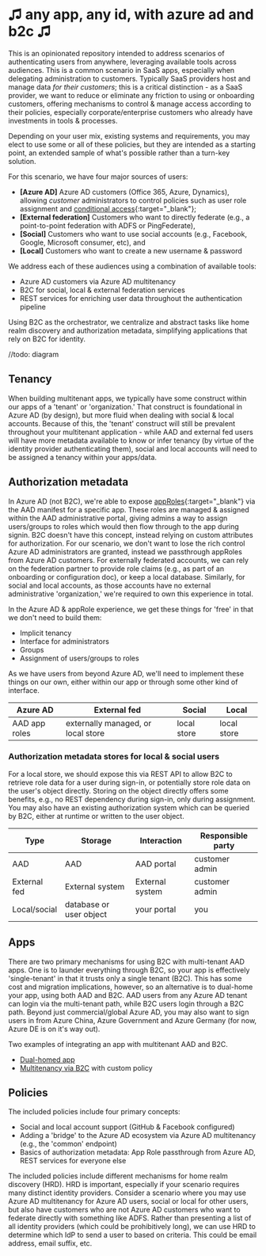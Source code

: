 # ♫ any app, any id, with azure ad and b2c ♫

This is an opinionated repository intended to address scenarios of authenticating users from anywhere, leveraging available tools across audiences. This is a common scenario in SaaS apps, especially when delegating administration to customers. Typically SaaS providers host and manage data _for their customers_; this is a critical distinction - as a SaaS provider, we want to reduce or eliminate any friction to using or onboarding customers, offering mechanisms to control & manage access according to their policies, especially corporate/enterprise customers who already have investments in tools & processes.

Depending on your user mix, existing systems and requirements, you may elect to use some or all of these policies, but they are intended as a starting point, an extended sample of what's possible rather than a turn-key solution.

For this scenario, we have four major sources of users:

- **[Azure AD]** Azure AD customers (Office 365, Azure, Dynamics), allowing _customer_ administrators to control policies such as user role assignment and [conditional access](https://docs.microsoft.com/en-us/azure/active-directory/conditional-access/overview){:target="_blank"};
- **[External federation]** Customers who want to directly federate (e.g., a point-to-point federation with ADFS or PingFederate),
- **[Social]** Customers who want to use social accounts (e.g., Facebook, Google, Microsoft consumer, etc), and
- **[Local]** Customers who want to create a new username & password

We address each of these audiences using a combination of available tools:

- Azure AD customers via Azure AD multitenancy
- B2C for social, local & external federation services
- REST services for enriching user data throughout the authentication pipeline

Using B2C as the orchestrator, we centralize and abstract tasks like home realm discovery and authorization metadata, simplifying applications that rely on B2C for identity.

//todo: diagram

## Tenancy

When building multitenant apps, we typically have some construct within our apps of a 'tenant' or 'organization.' That construct is foundational in Azure AD (by design), but more fluid when dealing with social & local accounts. Because of this, the 'tenant' construct will still be prevalent throughout your multitenant application - while AAD and external fed users will have more metadata available to know or infer tenancy (by virtue of the identity provider authenticating them), social and local accounts will need to be assigned a tenancy within your apps/data.

## Authorization metadata

In Azure AD (not B2C), we're able to expose [appRoles](https://docs.microsoft.com/en-us/azure/active-directory/develop/howto-add-app-roles-in-azure-ad-apps){:target="_blank"} via the AAD manifest for a specific app. These roles are managed & assigned within the AAD administrative portal, giving admins a way to assign users/groups to roles which would then flow through to the app during signin. B2C doesn't have this concept, instead relying on custom attributes for authorization. For our scenario, we don't want to lose the rich control Azure AD administrators are granted, instead we passthrough appRoles from Azure AD customers. For externally federated accounts, we can rely on the federation partner to provide role claims (e.g., as part of an onboarding or configuration doc), or keep a local database. Similarly, for social and local accounts, as those accounts have no external administrative 'organization,' we're required to own this experience in total.

In the Azure AD & appRole experience, we get these things for 'free' in that we don't need to build them:

- Implicit tenancy
- Interface for administrators
- Groups
- Assignment of users/groups to roles

As we have users from beyond Azure AD, we'll need to implement these things on our own, either within our app or through some other kind of interface.

| Azure AD | External fed | Social | Local |
|----------|--------------|--------|-------|
| AAD app roles | externally managed, or local store | local store | local store |

### Authorization metadata stores for local & social users

For a local store, we should expose this via REST API to allow B2C to retrieve role data for a user during sign-in, or potentially store role data on the user's object directly. Storing on the object directly offers some benefits, e.g., no REST dependency during sign-in, only during assignment. You may also have an existing authorization system which can be queried by B2C, either at runtime or written to the user object.

| Type | Storage | Interaction | Responsible party |
|------|---------|-------------|-------------------|
| AAD  | AAD | AAD portal | customer admin |
| External fed | External system | External system | customer admin |
| Local/social | database or user object | your portal | you |

## Apps

There are two primary mechanisms for using B2C with multi-tenant AAD apps. One is to launder everything through B2C, so your app is effectively 'single-tenant' in that it trusts only a single tenant (B2C).
This has some cost and migration implications, however, so an alternative is to dual-home your app, using both AAD and B2C. AAD users from any Azure AD tenant can login via the multi-tenant path, while B2C users login through a B2C path.
Beyond just commercial/global Azure AD, you may also want to sign users in from Azure China, Azure Government and Azure Germany (for now, Azure DE is on it's way out).

Two examples of integrating an app with multitenant AAD and B2C.

- [Dual-homed app](MultitenantB2C.OpenId/)
- [Multitenancy via B2C](MultitenantB2C.SingleHomed/) with custom policy

## Policies

The included policies include four primary concepts:

- Social and local account support (GitHub & Facebook configured)
- Adding a 'bridge' to the Azure AD ecosystem via Azure AD multitenancy (e.g., the 'common' endpoint)
- Basics of authorization metadata: App Role passthrough from Azure AD, REST services for everyone else

The included policies include different mechanisms for home realm discovery (HRD). HRD is important, especially if your scenario requires many distinct identity providers. Consider a scenario where you may use Azure AD multitenancy for Azure AD users, social or local for other users, but also have customers who are not Azure AD customers who want to federate directly with something like ADFS. Rather than presenting a list of all identity providers (which could be prohibitively long), we can use HRD to determine which IdP to send a user to based on criteria. This could be email address, email suffix, etc. 